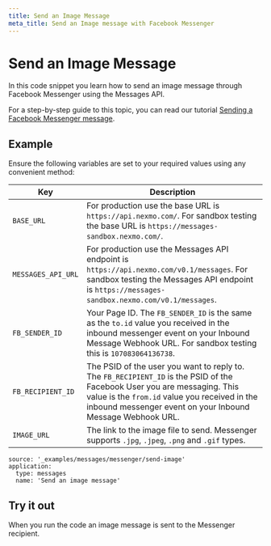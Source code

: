 ```yaml
---
title: Send an Image Message
meta_title: Send an Image message with Facebook Messenger
---
```


# Send an Image Message

In this code snippet you learn how to send an image message through Facebook Messenger using the Messages API.

For a step-by-step guide to this topic, you can read our tutorial [Sending a Facebook Messenger message](/tutorials/messages-dispatch/send-fbm-message).

## Example

Ensure the following variables are set to your required values using any convenient method:

Key | Description
-- | --
`BASE_URL` | For production use the base URL is `https://api.nexmo.com/`. For sandbox testing the base URL is `https://messages-sandbox.nexmo.com/`.
`MESSAGES_API_URL` | For production use the Messages API endpoint is `https://api.nexmo.com/v0.1/messages`. For sandbox testing the Messages API endpoint is `https://messages-sandbox.nexmo.com/v0.1/messages`.
`FB_SENDER_ID` | Your Page ID. The `FB_SENDER_ID` is the same as the `to.id` value you received in the inbound messenger event on your Inbound Message Webhook URL. For sandbox testing this is `107083064136738`.
`FB_RECIPIENT_ID` | The PSID of the user you want to reply to. The `FB_RECIPIENT_ID` is the PSID of the Facebook User you are messaging. This value is the `from.id` value you received in the inbound messenger event on your Inbound Message Webhook URL.
`IMAGE_URL` | The link to the image file to send. Messenger supports `.jpg`, `.jpeg`, `.png` and `.gif` types.

```code_snippets
source: '_examples/messages/messenger/send-image'
application:
  type: messages
  name: 'Send an image message'
```

## Try it out

When you run the code an image message is sent to the Messenger recipient.
